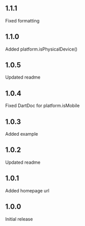 ## 1.1.1
Fixed formatting

## 1.1.0
Added platform.isPhysicalDevice()

## 1.0.5
Updated readme

## 1.0.4
Fixed DartDoc for platform.isMobile

## 1.0.3
Added example

## 1.0.2
Updated readme

## 1.0.1
Added homepage url

## 1.0.0
Initial release